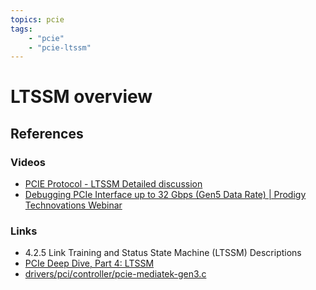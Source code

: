 ```yaml
---
topics: pcie
tags:
    - "pcie"
    - "pcie-ltssm"
---
```


# LTSSM overview

## References

### Videos

- [PCIE Protocol - LTSSM Detailed discussion](https://youtu.be/XN85E0h_1SE)
- [Debugging PCIe Interface up to 32 Gbps (Gen5 Data Rate) | Prodigy Technovations Webinar](https://youtu.be/btBRySL8HdE)

### Links

- 4.2.5 Link Training and Status State Machine (LTSSM) Descriptions
- [PCIe Deep Dive, Part 4: LTSSM](https://scolton.blogspot.com/2024/01/pcie-deep-dive-part-4-ltssm.html)
- [drivers/pci/controller/pcie-mediatek-gen3.c](https://elixir.bootlin.com/linux/v6.16/source/drivers/pci/controller/pcie-mediatek-gen3.c#L223)

